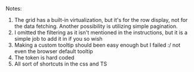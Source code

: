 Notes:
1. The grid has a built-in virtualization, but it's for the row display, not for the data fetching. Another possibility is utilizing simple pagination.
2. I omitted the filtering as it isn't mentioned in the instructions, but it is a simple job to add it in if you so wish
3. Making a custom tooltip should been easy enough but I failed :/ not even the browser default tooltip
4. The token is hard coded
5. All sort of shortcuts in the css and TS